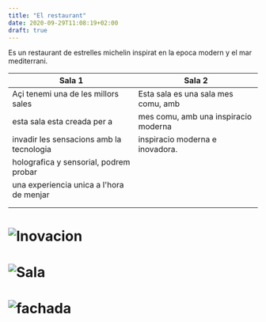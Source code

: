 ```yaml
---
title: "El restaurant"
date: 2020-09-29T11:08:19+02:00
draft: true
---
```


Es un restaurant de estrelles michelin inspirat en la epoca modern y el mar mediterrani.

|                  Sala 1                     |                    Sala 2                      |
|---------------------------------------------|------------------------------------------------|
| Açi tenemi una de les millors sales         |    Esta sala es una sala mes comu, amb         | 
| esta sala esta creada per a                 |    mes comu, amb una inspiracio moderna        |
| invadir les sensacions amb la tecnologia    |    inspiracio moderna e inovadora.             |
| holografica y sensorial, podrem probar      |                                                |
| una experiencia unica a l'hora de menjar    |                                                |
|                                             |                                                |
|                                             |                                                |


# ![Inovacion](/Sobre%el%Restaurant/Salas.jpg)




# ![Sala](/SobreelRestaurant/Sala2.jpg)




# ![fachada](/SobreelRestaurant/fachada.jpg)

